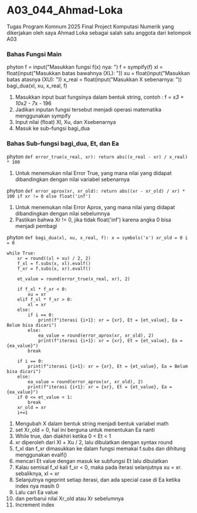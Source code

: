 # A03_044_Ahmad-Loka
Tugas Program Komnum 2025
Final Project Komputasi Numerik yang dikerjakan oleh saya Ahmad Loka sebagai salah satu anggota dari kelompok A03

### Bahas Fungsi Main
phyton
f = input("Masukkan fungsi f(x) nya: ")
f = sympify(f)
xl = float(input("Masukkan batas bawahnya (XL): "))
xu = float(input("Masukkan batas atasnya (XU): "))
x_real = float(input("Masukkan X sebenarnya: "))
bagi_dua(xl, xu, x_real, f)

1. Masukkan input buat fungsinya dalam bentuk string, contoh : f = x*3 + 10*x*2 - 7*x - 196
2. Jadikan inputan fungsi tersebut menjadi operasi matematika menggunakan sympify
3. Input nilai (float) Xl, Xu, dan Xsebenarnya
4. Masuk ke sub-fungsi bagi_dua

### Bahas Sub-fungsi bagi_dua, Et, dan Ea
phyton
`def error_true(x_real, xr):
    return abs((x_real - xr) / x_real) * 100`

1. Untuk menemukan nilai Error True, yang mana nilai yang didapat dibandingkan dengan nilai variabel sebenarnya

phyton
`def error_aprox(xr, xr_old):
    return abs((xr - xr_old) / xr) * 100 if xr != 0 else float('inf') `

1. Untuk menemukan nilai Error Aprox, yang mana nilai yang didapat dibandingkan dengan nilai sebelumnya
2. Pastikan bahwa Xr != 0, jika tidak float('inf') karena angka 0 bisa menjadi pembagi

phyton
    `def bagi_dua(xl, xu, x_real, f):
        x = symbols('x')
        xr_old = 0
        i = 0`
    
    while True:
        xr = round((xl + xu) / 2, 2)
        f_xl = f.subs(x, xl).evalf()
        f_xr = f.subs(x, xr).evalf()

        et_value = round(error_true(x_real, xr), 2)
        
        if f_xl * f_xr < 0:
            xu = xr
        elif f_xl * f_xr > 0:
            xl = xr
        else:
            if i == 0:
                print(f"iterasi {i+1}: xr = {xr}, Et = {et_value}, Ea = Belum bisa dicari")
            else:
                ea_value = round(error_aprox(xr, xr_old), 2)
                print(f"iterasi {i+1}: xr = {xr}, Et = {et_value}, Ea = {ea_value}")
            break 

        if i == 0:
            print(f"iterasi {i+1}: xr = {xr}, Et = {et_value}, Ea = Belum bisa dicari")
        else:
            ea_value = round(error_aprox(xr, xr_old), 2)
            print(f"iterasi {i+1}: xr = {xr}, Et = {et_value}, Ea = {ea_value}")
        if 0 <= et_value < 1:
            break
        xr_old = xr
        i+=1

1. Mengubah X dalam bentuk string menjadi bentuk variabel math
2. set Xr_old = 0, hal ini berguna untuk menentukan Ea nanti
3. While true, dan diakhiri ketika 0 < Et < 1
4. xr diperoleh dari Xl + Xu / 2, lalu dibulatkan dengan syntax round
5. f_xl dan f_xr dimasukkan ke dalam fungsi memakai f.subs dan dihitung menggunakan evalf()
6. mencari Et value dengan masuk ke subfungsi Et lalu dibulatkan
7. Kalau semisal f_xl kali f_xr < 0, maka pada iterasi selanjutnya xu = xr. sebaliknya, xl = xr
8. Selanjutnya ngeprint setiap iterasi, dan ada special case di Ea ketika index nya masih 0
9. Lalu cari Ea value
10. dan perbarui nilai Xr_old atau Xr sebelumnya
11. Increment index
